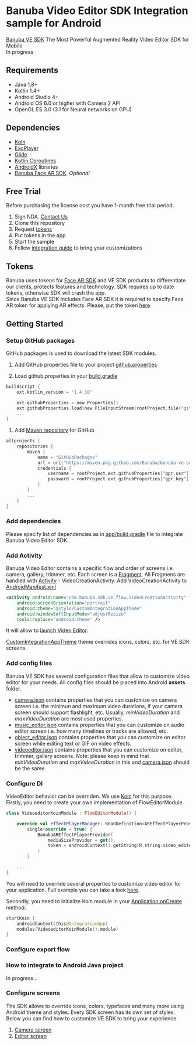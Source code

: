 # Banuba Video Editor SDK Integration sample for Android
[Banuba VE SDK](https://www.banuba.com/video-editor-sdk)
The Most Powerful Augmented Reality Video Editor SDK for Mobile  
In progress

## Requirements
- Java 1.8+
- Kotlin 1.4+
- Android Studio 4+
- Android OS 6.0 or higher with Camera 2 API
- OpenGL ES 3.0 (3.1 for Neural networks on GPU)  

## Dependencies
- [Koin](https://insert-koin.io/)
- [ExoPlayer](https://github.com/google/ExoPlayer)
- [Glide](https://github.com/bumptech/glide)
- [Kotlin Coroutines](https://github.com/Kotlin/kotlinx.coroutines)
- [AndroidX](https://developer.android.com/jetpack/androidx/versions) libraries
- [Banuba Face AR SDK](https://www.banuba.com/facear-sdk/face-filters). *Optional*

## Free Trial
Before purchasing the license cost you have 1-month free trial period.  
1. Sign NDA. [Contact Us](https://www.banuba.com/video-editor-sdk#form)
1. Clone this repository
1. Request [tokens](##Tokens)
1. Put tokens in the app
1. Start the sample
1. Follow [integration guide](##Getting-Started) to bring your customizations

## Tokens  
Banuba uses tokens for [Face AR SDK](https://www.banuba.com/facear-sdk/face-filters) and VE SDK products to differentiate our clients, protects features and technology. SDK requires up to date tokens, otherwise SDK will crash the app.  
Since Banuba VE SDK includes Face AR SDK it is required to specify Face AR token for applying AR effects. Please, put the token [here](app/src/main/res/values/strings.xml#L5)


## Getting Started
### Setup GitHub packages
GitHub packages is used to download the latest SDK modules.
1. Add GitHub properties file to your project  [github.properties](github.properties)

1. Load github.properties in your [build.gradle](build.gradle#L6)  

``` kotlin
buildscript {
    ext.kotlin_version = "1.4.10"

    ext.githubProperties = new Properties()
    ext.githubProperties.load(new FileInputStream(rootProject.file("github.properties"))
    ...
} 
```

1. Add [Maven repository](build.gradle#L23) for GitHub
``` kotlin
allprojects {
    repositories {
        maven {
            name = "GitHubPackages"
            url = uri("https://maven.pkg.github.com/Banuba/banuba-ve-sdk")
            credentials {
                username = rootProject.ext.githubProperties['gpr.usr']
                password = rootProject.ext.githubProperties['gpr.key']
            }
        }
        ...
    }
}
```  
### Add dependencies
Please specify list of dependencies as in [app/build.gradle](app/build.gradle#L38) file to integrate Banuba Video Editor SDK.

### Add Activity
Banuba Video Editor contains a specific flow and order of screens i.e. camera, gallery, trimmer, etc. Each screen is a [Fragment](https://developer.android.com/jetpack/androidx/releases/fragment?authuser=1). All Fragmens are handled with [Activity](https://developer.android.com/jetpack/androidx/releases/activity?hl=en&authuser=1) - VideoCreationActivity. Add VideoCreationActivity to [AndroidManifest.xml](app/src/main/AndroidManifest.xml#L21)
``` xml
<activity android:name="com.banuba.sdk.ve.flow.VideoCreationActivity"
    android:screenOrientation="portrait"
    android:theme="@style/CustomIntegrationAppTheme"
    android:windowSoftInputMode="adjustResize"
    tools:replace="android:theme" />
```
It will allow to [launch Video Editor](app/src/main/java/com/banuba/example/integrationapp/MainActivity.kt#L24).  

[CustomIntegrationAppTheme](app/src/main/res/values/themes.xml#L14) theme overrides icons, colors, etc. for VE SDK screens.

### Add config files  
Banuba VE SDK has several configuration files that allow to customize video editor for your needs. All config files should be placed into Android **assets** folder.  
- [camera.json](app/src/main/assets/camera.json) contains properties that you can customize on camera screen i.e. the minimun and maximum video durations, if your camera screen should support flashlight, etc.
Usually, *minVideoDuration* and *maxVideoDuration* are most used properties.
- [music_editor.json](app/src/main/assets/music_editor.json) contains properties that you can customize on audio editor screen i.e. how many timelines or tracks are allowed, etc.
- [object_editor.json](app/src/main/assets/object_editor.json) contains properties that you can customize on editor screen while editing text or GIF on video effects.
- [videoeditor.json](app/src/main/assets/videoeditor.json) contains properties that you can customize on editor, trimmer, gallery screens.  *Note*: please keep in mind that *minVideoDuration* and *maxVideoDuration* in this and [camera.json](app/src/main/assets/camera.json) should be the same.

### Configure DI  
VideoEditor behavior can be overriden. We use [Koin](https://insert-koin.io/) for this purpose.  
Firstly, you need to create your own implementation of FlowEditorModule.  
``` kotlin
class VideoeditorKoinModule : FlowEditorModule() {

    override val effectPlayerManager: BeanDefinition<AREffectPlayerProvider> =
        single(override = true) {
            BanubaAREffectPlayerProvider(
                mediaSizeProvider = get(),
                token = androidContext().getString(R.string.video_editor_token)
            )
        }

    ...
}
```  
You will need to override several properties to customize video editor for your application.
Full example you can take a look [here](app/src/main/java/com/banuba/example/integrationapp/videoeditor/di/VideoeditorKoinModule.kt).  

Secondly, you need to initialize Koin module in your [Application.onCreate](app/main/src/java/com/banuba/example/integrationapp/IntegrationApp.kt#L12) method.  
``` kotlin
startKoin {
    androidContext(this@IntegrationApp)        
    modules(VideoeditorKoinModule().module)
}
```


### Configure export flow  


### How to integrate to Android Java project  
In progress...

### Configure screens  
The SDK allows to override icons, colors, typefaces and many more using Android theme and styles. Every SDK screen has its own set of styles.  
Below you can find how to customize VE SDK to bring your experience.
1. [Camera screen](camera_styles.md)
1. [Editor screen](editor_styles.md)




